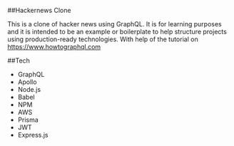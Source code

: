 ##Hackernews Clone

This is a clone of hacker news using GraphQL. It is for learning purposes and it is intended to be an example or boilerplate to help structure projects using production-ready technologies.
With help of the tutorial on https://www.howtographql.com

##Tech

- GraphQL
- Apollo
- Node.js
- Babel
- NPM
- AWS
- Prisma
- JWT
- Express.js
